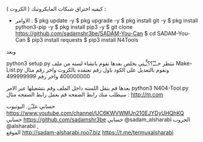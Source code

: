 كيفيه اختراق شبكات المايكروتيك ( الكروت ) :

- الاوامر :
$ pkg update -y
$ pkg upgrade -y
$ pkg install git -y
$ pkg install python3-pip -y
$ pkg install pip3 -y
$ git clone https://github.com/sadamshr3be/SADAM-You-Can
$ cd SADAM-You-Can
$ pip3 install requests 
$ pip3 install N4Tools

وبعد

python3 setup.py
ننتظر حــْـِْ؟؟ـْْـِتي يخلص 
بعدها تقوم بانشاء لسته من ملف Make-List.py وتقوم بالتعديل على الكود باول رقم تعتقده بالكروت واخر رقم مثال
400000000
واخر رقم
499999999

بعدها قم بنقل اللسته داخل الملف وقم بتشغيلها عبر الامر
python3 N404-Tool.py
سيطلب منك رابط الصفحه قم بعمل
رابط الصفحه مثال :
http://m.com


حسابي علـّۓ. اليوتيوب
https://www.youtube.com/channel/UC6KWVWMUn210EJYDyUHQhKQ
حسابي https://github.com/sadamshr3be
حسابي @sadam_alsharabi
الجروب @alsharabii ,   
الموقع http://sadam-alsharabi.roo7.biz
https://t.me/termuxalsharabi
